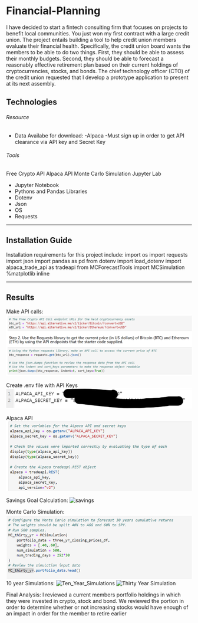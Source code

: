 # Financial-Planning
I have decided to start a fintech consulting firm that focuses on projects to benefit local communities. You just won my first contract with a large credit union. The project entails building a tool to help credit union members evaluate their financial health. Specifically, the credit union board wants the members to be able to do two things. First, they should be able to assess their monthly budgets. Second, they should be able to forecast a reasonably effective retirement plan based on their current holdings of cryptocurrencies, stocks, and bonds. The chief technology officer (CTO) of the credit union requested that I develop a prototype application to present at its next assembly.

## Technologies
###### Resource 
- Data Availabe for download:
    -Alpaca
        -Must sign up in order to get API clearance via API key and Secret Key
    
###### Tools
Free Crypto API
Alpaca API
Monte Carlo Simulation
Jupyter Lab
- Jupyter Notebook
- Pythons and Pandas Libraries
- Dotenv
- Json
- OS
- Requests

    

---

## Installation Guide

Installation requirements for this project include:
import os
import requests
import json
import pandas as pd
from dotenv import load_dotenv
import alpaca_trade_api as tradeapi
from MCForecastTools import MCSimulation
%matplotlib inline


---

## Results

Make API calls:
![Free API crypto calls ](./Screenshots/Call_API.png)

Create .env file with API Keys
![env](./screenshots/env.png)

Alpaca API
![Alpaca](./Screenshots/Alpaca_API.png)


Savings Goal Calculation:
![savings](./Screenshots/savaings_goals.png)


Monte Carlo Simulation:
![beta](./Screenshots/monte_carlo.png)
10 year Simulations:
![Ten_Year_Simulations](.Screenshots/Ten_Year_Simulation.png)
![Thirty Year Simulation](.Screenshots/Thirty_Year_Simulation.png)

Final Analysis: 
I reviewed a current members portfolio holdings in which they were invested in crypto, stock and bond. We reviewed the portion in order to determine whether or not increasing stocks would have enough of an impact in order for the member to retire earlier